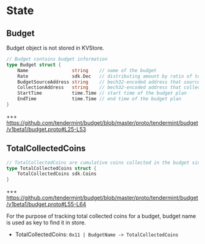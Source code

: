 <!-- order: 2 -->
# State
## Budget

Budget object is not stored in KVStore. 

```go
// Budget contains budget information
type Budget struct {
	Name                string    // name of the budget 
	Rate                sdk.Dec   // distributing amount by ratio of total budget source
	BudgetSourceAddress string    // bech32-encoded address that source of the budget
	CollectionAddress   string    // bech32-encoded address that collects budget from the budget source address
	StartTime           time.Time // start time of the budget plan
	EndTime             time.Time // end time of the budget plan
}
```

+++ https://github.com/tendermint/budget/blob/master/proto/tendermint/budget/v1beta1/budget.proto#L25-L53

## TotalCollectedCoins

```go
// TotalCollectedCoins are cumulative coins collected in the budget since the bucket was created.
type TotalCollectedCoins struct {
	TotalCollectedCoins sdk.Coins
}
```

+++ https://github.com/tendermint/budget/blob/master/proto/tendermint/budget/v1beta1/budget.proto#L55-L64


For the purpose of tracking total collected coins for a budget, budget name is used as key to find it in store.

- TotalCollectedCoins: `0x11 | BudgetName -> TotalCollectedCoins`
